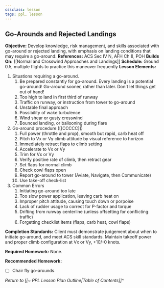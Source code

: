 ```yaml
---
cssclass: lesson
tags: ppl, lesson
---
```

## Go-Arounds and Rejected Landings

**Objective:** Develop knowledge, risk management, and skills associated with go-around or rejected landing, with emphasis on landing conditions that may require a go-around.
**References:** ACS Sec IV N, AFH Ch 8, POH
**Builds On:** [[Normal and Crosswind Approaches and Landings]]
**Schedule:** Ground 0.5, multiple flights to practice this maneuver frequently
**Lesson Elements:**
1. Situations requiring a go-around.
	1. Be prepared constantly for go-around. Every landing is a potential go-around! Go-around sooner, rather than later. Don't let things get out of hand!
	2. Too high to land in first third of runway
	3. Traffic on runway, or instruction from tower to go-around
	4. Unstable final approach
	5. Possibility of wake turbulence
	6. Wind shear or gusty crosswind
	7. Bounced landing, or ballooning during flare
2. Go-around procedure ([[CCCCC]])
	1. Full power (throttle and prop), smooth but rapid, carb heat off
	2. Pitch to Vx or Vy climb attitude by visual reference to horizon
	3. Immediately retract flaps to climb setting
	4. Accelerate to Vx or Vy
	5. Trim for Vx or Vy
	6. Verify positive rate of climb, then retract gear
	7. Set flaps for normal climb
	8. Check cowl flaps open
	9. Report go-around to tower (Aviate, Navigate, then Communicate)
	10. Use take-off check-list
3. Common Errors
	1. Initiating go-around too late
	2. Too slow power application, leaving carb heat on
	3. Improper pitch attitude, causing touch down or porpoise
	4. Lack of rudder usage to correct for P-factor and torque
	5. Drifting from runway centerline (unless offsetting for conflicting traffic)
	6. Forgetting checklist items (flaps, carb heat, cowl flaps)

**Completion Standards:** Client must demonstrate judgement about when to initiate go-around, and meet ACS skill standards. Maintain takeoff power and proper climb configuration at Vx or Vy, +10/-0 knots.

**Required Homework:** None.

**Recommended Homework:** 
- [ ] Chair fly go-arounds

*Return to [[~ PPL Lesson Plan Outline|Table of Contents]]^*